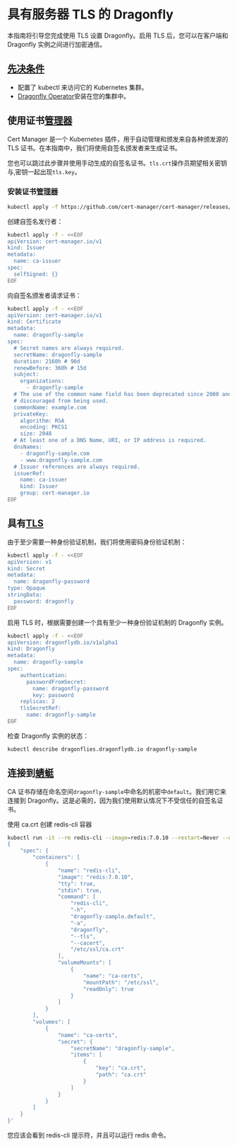 # 具有服务器 TLS 的 Dragonfly
本指南将引导您完成使用 TLS 设置 Dragonfly。启用 TLS 后，您可以在客户端和 Dragonfly 实例之间进行加密通信。

## [先决条件](https://www.dragonflydb.io/docs/managing-dragonfly/operator/server-tls#prerequisites "Direct link to Prerequisites")
* 配置了 kubectl 来访问它的 Kubernetes 集群。
* [Dragonfly Operator](https://www.dragonflydb.io/docs/managing-dragonfly/operator/installation)安装在您的集群中。

## 使用证书[管理器](https://www.dragonflydb.io/docs/managing-dragonfly/operator/server-tls#generate-a-cert-with-cert-manager "使用证书管理器生成证书的直接链接")
Cert Manager 是一个 Kubernetes 插件，用于自动管理和颁发来自各种颁发源的 TLS 证书。在本指南中，我们将使用自签名颁发者来生成证书。

您也可以跳过此步骤并使用手动生成的自签名证书。`tls.crt`操作员期望相关密钥与,密钥一起出现`tls.key`。

### 安装证书[管理器](https://www.dragonflydb.io/docs/managing-dragonfly/operator/server-tls#install-cert-manager "直接链接到安装证书管理器")
```bash
kubectl apply -f https://github.com/cert-manager/cert-manager/releases/download/v1.13.0/cert-manager.yaml
```
创建自签名发行者：

```bash
kubectl apply -f - <<EOF
apiVersion: cert-manager.io/v1
kind: Issuer
metadata:
  name: ca-issuer
spec:
  selfSigned: {}
EOF
```
向自签名颁发者请求证书：

```bash
kubectl apply -f - <<EOF
apiVersion: cert-manager.io/v1
kind: Certificate
metadata:
  name: dragonfly-sample
spec:
  # Secret names are always required.
  secretName: dragonfly-sample
  duration: 2160h # 90d
  renewBefore: 360h # 15d
  subject:
    organizations:
      - dragonfly-sample
  # The use of the common name field has been deprecated since 2000 and is
  # discouraged from being used.
  commonName: example.com
  privateKey:
    algorithm: RSA
    encoding: PKCS1
    size: 2048
  # At least one of a DNS Name, URI, or IP address is required.
  dnsNames:
    - dragonfly-sample.com
    - www.dragonfly-sample.com
  # Issuer references are always required.
  issuerRef:
    name: ca-issuer
    kind: Issuer
    group: cert-manager.io
EOF
```
## 具有[TLS](https://www.dragonflydb.io/docs/managing-dragonfly/operator/server-tls#dragonfly-instance-with-tls "使用 TLS 直接链接到 Dragonfly 实例")
由于至少需要一种身份验证机制，我们将使用密码身份验证机制：

```bash
kubectl apply -f - <<EOF
apiVersion: v1
kind: Secret
metadata:
  name: dragonfly-password
type: Opaque
stringData:
  password: dragonfly
EOF
```
启用 TLS 时，根据需要创建一个具有至少一种身份验证机制的 Dragonfly 实例。

```bash
kubectl apply -f - <<EOF
apiVersion: dragonflydb.io/v1alpha1
kind: Dragonfly
metadata:
  name: dragonfly-sample
spec:
    authentication:
      passwordFromSecret:
        name: dragonfly-password
        key: password
    replicas: 2
    tlsSecretRef:
      name: dragonfly-sample
EOF
```
检查 Dragonfly 实例的状态：

```bash
kubectl describe dragonflies.dragonflydb.io dragonfly-sample
```
## 连接到[蜻蜓](https://www.dragonflydb.io/docs/managing-dragonfly/operator/server-tls#connecting-to-dragonfly "直接链接到“连接到 Dragonfly”")
CA 证书存储在命名空间`dragonfly-sample`中命名的机密中`default`。我们用它来连接到 Dragonfly。这是必需的，因为我们使用默认情况下不受信任的自签名证书。

使用 ca.crt 创建 redis-cli 容器

```bash
kubectl run -it --rm redis-cli --image=redis:7.0.10 --restart=Never --overrides='
{
    "spec": {
        "containers": [
            {
                "name": "redis-cli",
                "image": "redis:7.0.10",
                "tty": true,
                "stdin": true,
                "command": [
                    "redis-cli",
                    "-h",
                    "dragonfly-sample.default",
                    "-a",
                    "dragonfly",
                    "--tls",
                    "--cacert",
                    "/etc/ssl/ca.crt"
                ],
                "volumeMounts": [
                    {
                        "name": "ca-certs",
                        "mountPath": "/etc/ssl",
                        "readOnly": true
                    }
                ]
            }
        ],
        "volumes": [
            {
                "name": "ca-certs",
                "secret": {
                    "secretName": "dragonfly-sample",
                    "items": [
                        {
                            "key": "ca.crt",
                            "path": "ca.crt"
                        }
                    ]
                }
            }
        ]
    }
}'
```
您应该会看到 redis-cli 提示符，并且可以运行 redis 命令。

